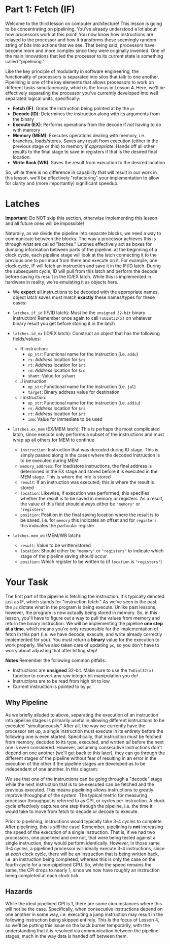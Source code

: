 # Part 1: Fetch (IF)
Welcome to the third lesson on computer architecture! This lesson is going to be
concentrating on pipelining. You've already understood a lot about how processors
work at this point! You now know how instructions are relayed to the processor and
how it transforms these seemingly random string of bits into actions that we see.
That being said, processors have become more and more complex since they were
originally invented. One of the main innovations that led the processor to its
current state is something called "pipelining."

Like the key principle of modularity in software engineering, the functionality of
processors is separated into silos that talk to one another. Pipelining is one of the
key elements that allows processors to work on different tasks simultaneously, which
is the focus in Lesson 4. Here, we'll be effectively separating the processor you've
currently developed into well separated logical units, specifically:

- **Fetch (IF)**: Grabs the instruction being pointed at by the `pc`
- **Decode (ID)**: Determines the instruction along with its arguments from the binary
- **Execute (EX)**: Performs operations from the decode if *not* having to do with memory
- **Memory (MEM)**: Executes operations dealing with memory, i.e. branches, loads/stores. Saves
  any result from execution (either in the previous stage or this) to memory *if appropriate*. 
  Hands off all other results to the final stage to save in registers if that is the desired
  final location.
- **Write Back (WB)**: Saves the result from execution to the desired location

So, while there is no difference in capability that will result in our work in this lesson,
we'll be effectively "refactoring" your implementation to allow for clarity and (more 
importantly) significant speedup.

# Latches
**Important**: Do NOT skip this section, otherwise implementing this lesson and all future ones
will be impossible! 

Naturally, as we divide the pipeline into separate blocks, we need a way to communicate between
the blocks. The way a processor achieves this is through what are called "latches." Latches
effectively act as boxes for dumping information between parts of the pipeline: at the beginning
of a clock cycle, each pipeline stage will look at the latch connecting it to the previous one
to pull input from there and execute on it. For example, one clock cycle, IF will fetch an
instruction and save it in the IF/ID latch. During the subsequent cycle, ID will pull from this 
latch and perform the decode before saving its result in the ID/EX latch. While this is 
implemented in hardware in reality, we're emulating it as objects here. 

- We **expect** all instructions to be decoded with the appropriate names, object latch saves must match **exactly** these names/types for these cases:
  
- `latches.if_id` (IF/ID latch): Must be the `unsigned 32-bit` binary instruction! Remember once
  again to call `ToUint32(x)` on whatever binary result you get before storing it in the latch
- `latches.id_ex` (ID/EX latch): Construct an object that has the following fields/values:
  - R instruction: 
    - `op_str`: Functional name for the instruction (i.e. `addu`)
    - `rs`: *Address* location for `$rs`
    - `rt`: *Address* location for `$rt`
    - `rd`: *Address* location for `$rd`
    - `shamt`: Value for `$shamt`
  - J instruction: 
    - `op_str`: Functional name for the instruction (i.e. `jal`)
    - `target`: Binary address value for destination
  - I instruction: 
    - `op_str`: Functional name for the instruction (i.e. `addiu`)
    - `rs`: *Address* location for `$rs`
    - `rt`: *Address* location for `$rt`
    - `imm`: Value for immediate to be used
- `latches.ex_mem` (EX/MEM latch): This is perhaps the most complicated latch, since execute
  only performs a subset of the instructions and must wrap up all others for MEM to continue
  - `instruction`: Instruction that was decoded during ID stage. This is simply passed along
  in the cases where the decoded instruction is to be executed during MEM
  - `memory_address`: For load/store instructions, the final address is determined in the EX
  stage and stored before it is executed in the MEM stage. This is where the info is stored
  - `result`: If an instruction was executed, this is where the result is stored
  - `location`: Likewise, if execution was performed, this specifies whether the result is
  to be saved in memory or registers. As a result, the value of this field should always either
  be `"memory"` or `"registers"`
  - `position`: Position in the final saving location where the result is to be saved, i.e. for
  `memory` this indicates an offset and for `registers` this indicates the particular register 
- `latches.mem_wb` (MEM/WB latch): 
  - `result`: Value to be written/stored
  - `location`: Should either be `"memory"` or `"registers"` to indicate which stage of the
  pipeline saving should occur
  - `position`: Which register to be written to (if `location` is `"registers"`)

# Your Task
The first part of the pipeline is fetching the instruction. It's typically denoted just as
IF, which stands for "instruction fetch." As we've seen in the past,
the `pc` dictate what in the program is being execute. Unlike past lessons, however,
the program is now actually being stored in memory. So, in this lesson, you'll have to
figure out a way to pull the values from memory and return the binary instruction. We
will be implementing the pipeline **one step at a time**, which means you're only
responsible for the implementation of fetch in this part (i.e. we have decode, execute, and
write already correctly implemented for you). You must return a **binary** value for the
execution to work properly. We've also taken care of updating `pc`, so you don't have to
worry about adjusting that after hitting step!

**Notes** Remember the following common pitfalls:

- Instructions are **unsigned** 32-bit. Make sure to use the `ToUint32(x)` function to convert
any raw integer bit manipulation you do!
- Instructions are to be read from high bit to low
- Current instruction is pointed to by `pc`

## Why Pipeline
As we briefly alluded to above, separating the execution of an instruction into pipeline stages is primarily useful in allowing different isntructions to be executed "simultaneously." After all, the way we currently have the processor set up, a single instruction must execute in its entirety before the following one is even started. Specifically, that instruction must be fetched from memory, decoded to its type, executed, and written *all* before the next one is even considered. However, assuming consecutive instructions don't depend on one another (we'll get back to this later), they can go through the different stages of the pipeline without fear of resulting in an error in the execution of the other if the pipeline stages are developed as to be independent of one another. In this diagram:

[](https://upload.wikimedia.org/wikipedia/commons/c/cb/Pipeline%2C_4_stage.svg)

We see that one of the instructions can be going through a "decode" stage while the next instruction that is to be executed can be fetched and the previous executed. This means pipelining allows instructions to greatly improve throughput of the system. The typical metric for measuring processor throughput is referred to as CPI, or cycles per instruction. A clock cycle effectively captures one step through the pipeline, i.e. the time it would take to move from fetch to decode or decode to execute. 

Prior to pipelining, instructions would typically take 3-4 cycles to complete. After pipelining, this is *still* the case! Remember, pipelining is **not** increasing the speed of the execution of a single instruction. That is, if we had two processors, one pipelined and one not, that were being tested against a single instruction, they would perform identically. However, in those same 3-4 cycles, a pipelined processor will ideally execute 3-4 instructions, since at *each* clock cycle, there will be an instruction that is being written back, i.e. an instruction being completed, whereas this is only the case on the fourth cycle for a non-pipelined CPU. So, while the speed remains the same, the CPI drops to nearly 1, since we now have roughly an instruction being completed at each clock tick.

## Hazards
While the ideal pipelined CPI is 1, there are some circumstances where this will not be the case. Specifically, when consecutive instructions depend on one another in some way, i.e. executing a jump instruction may result in the following instruction being skipped entirely. This is the focus of Lesson 4, so we'll be putting this issue on the back burner temporarily, with the understanding that it is resolved via communication between the pipeline stages, much in the way data is handed off between them.

